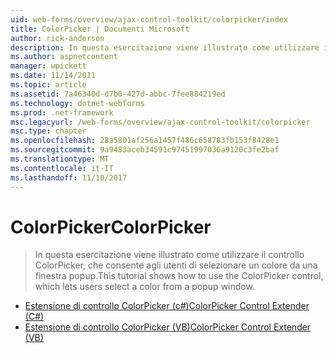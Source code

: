 ```yaml
---
uid: web-forms/overview/ajax-control-toolkit/colorpicker/index
title: ColorPicker | Documenti Microsoft
author: rick-anderson
description: In questa esercitazione viene illustrato come utilizzare il controllo ColorPicker, che consente agli utenti di selezionare un colore da una finestra popup.
ms.author: aspnetcontent
manager: wpickett
ms.date: 11/14/2011
ms.topic: article
ms.assetid: 7a46340d-d7b0-427d-abbc-7fee884219ed
ms.technology: dotnet-webforms
ms.prod: .net-framework
msc.legacyurl: /web-forms/overview/ajax-control-toolkit/colorpicker
msc.type: chapter
ms.openlocfilehash: 28a5801af256a1457f486c658783fb153f8428e1
ms.sourcegitcommit: 9a9483aceb34591c97451997036a9120c3fe2baf
ms.translationtype: MT
ms.contentlocale: it-IT
ms.lasthandoff: 11/10/2017
---
```

<a name="colorpicker"></a><span data-ttu-id="73e20-103">ColorPicker</span><span class="sxs-lookup"><span data-stu-id="73e20-103">ColorPicker</span></span>
====================
> <span data-ttu-id="73e20-104">In questa esercitazione viene illustrato come utilizzare il controllo ColorPicker, che consente agli utenti di selezionare un colore da una finestra popup.</span><span class="sxs-lookup"><span data-stu-id="73e20-104">This tutorial shows how to use the ColorPicker control, which lets users select a color from a popup window.</span></span>


- [<span data-ttu-id="73e20-105">Estensione di controllo ColorPicker (c#)</span><span class="sxs-lookup"><span data-stu-id="73e20-105">ColorPicker Control Extender (C#)</span></span>](using-the-colorpicker-control-extender-cs.md)
- [<span data-ttu-id="73e20-106">Estensione di controllo ColorPicker (VB)</span><span class="sxs-lookup"><span data-stu-id="73e20-106">ColorPicker Control Extender (VB)</span></span>](using-the-colorpicker-control-extender-vb.md)
